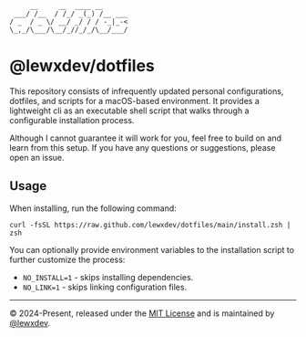 ```
     __     __  ____ __
 ___/ /__  / /_/ _(_) /__ ___
/ _  / _ \/ __/ _/ / / -_|_-<
\_,_/\___/\__/_//_/_/\__/___/
```

# @lewxdev/dotfiles

This repository consists of infrequently updated personal configurations,
dotfiles, and scripts for a macOS-based environment. It provides a lightweight
cli as an executable shell script that walks through a configurable installation
process.

Although I cannot guarantee it will work for you, feel free to build on and
learn from this setup. If you have any questions or suggestions, please open an
issue.

## Usage

When installing, run the following command:

```shell
curl -fsSL https://raw.github.com/lewxdev/dotfiles/main/install.zsh | zsh
```

You can optionally provide environment variables to the installation script to
further customize the process:

- `NO_INSTALL=1` - skips installing dependencies.
- `NO_LINK=1` - skips linking configuration files.

---

&copy; 2024-Present, released under the [MIT License](LICENSE.md) and is
maintained by [@lewxdev](https://github.com/lewxdev).
